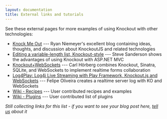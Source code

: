 ```yaml
---
layout: documentation
title: External links and tutorials
---
```


See these external pages for more examples of using Knockout with other technologies:

 * [Knock Me Out](http://www.knockmeout.net) --- Ryan Niemeyer's excellent blog containing ideas, thoughts, and discussion about KnockoutJS and related technologies
 * [Editing a variable-length list, Knockout-style](http://blog.stevensanderson.com/2010/07/12/editing-a-variable-length-list-knockout-style/) --- Steve Sanderson shows the advantages of using Knockout with ASP.NET MVC
 * [Knockout+WebSockets](http://github.com/carlhoerberg/knockout-websocket-example) --- Carl Hörberg combines Knockout, Sinatra, SQLite, and WebSockets to implement realtime forms collaboration
 * [Log4Play: Log4j Live Streaming with Play Framework, Knockout.js and WebSockets](http://geeks.aretotally.in/log4play-log4j-ui-mashed-up-with-play-framework-knockout-js-and-websockets) --- Felipe Oliveira creates a realtime server log with KO and WebSockets
 * [Wiki - Recipes](https://github.com/SteveSanderson/knockout/wiki/Recipes) --- User contributed recipes and examples
 * [Wiki - Plugins](https://github.com/SteveSanderson/knockout/wiki/Plugins) --- User contributed list of plugins
 
*Still collecting links for this list - if you want to see your blog post here, [tell us](http://groups.google.com/group/knockoutjs) about it*